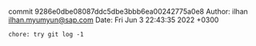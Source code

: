commit 9286e0dbe08087ddc5dbe3bbb6ea00242775a0e8
Author: ilhan <ilhan.myumyun@sap.com>
Date:   Fri Jun 3 22:43:35 2022 +0300

    chore: try git log -1
